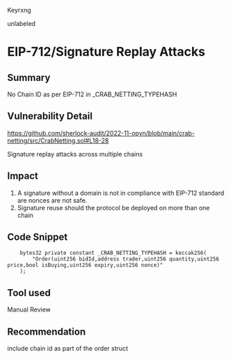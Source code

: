 Keyrxng

unlabeled

# EIP-712/Signature Replay Attacks

## Summary
No Chain ID as per EIP-712 in _CRAB_NETTING_TYPEHASH

## Vulnerability Detail

https://github.com/sherlock-audit/2022-11-opyn/blob/main/crab-netting/src/CrabNetting.sol#L18-28

Signature replay attacks across multiple chains

## Impact
1. A signature without a domain is not in compliance with EIP-712 standard are nonces are not safe.
2. Signature reuse should the protocol be deployed on more than one chain



## Code Snippet
```
    bytes32 private constant _CRAB_NETTING_TYPEHASH = keccak256(
        "Order(uint256 bidId,address trader,uint256 quantity,uint256 price,bool isBuying,uint256 expiry,uint256 nonce)"
    );
```
## Tool used

Manual Review

## Recommendation
include chain id as part of the order struct
